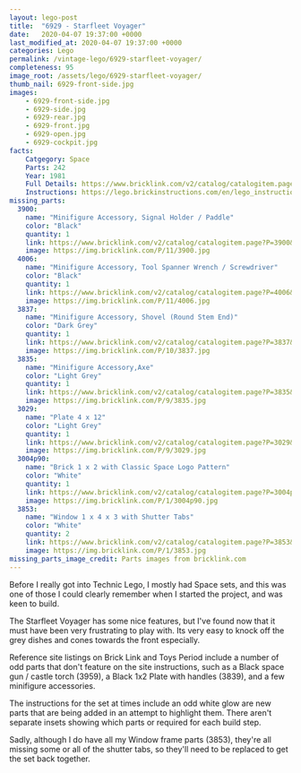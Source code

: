 ```yaml
---
layout: lego-post
title:  "6929 - Starfleet Voyager"
date:   2020-04-07 19:37:00 +0000
last_modified_at: 2020-04-07 19:37:00 +0000
categories: Lego
permalink: /vintage-lego/6929-starfleet-voyager/
completeness: 95
image_root: /assets/lego/6929-starfleet-voyager/
thumb_nail: 6929-front-side.jpg
images:
    - 6929-front-side.jpg
    - 6929-side.jpg
    - 6929-rear.jpg
    - 6929-front.jpg
    - 6929-open.jpg
    - 6929-cockpit.jpg
facts:
    Catgegory: Space
    Parts: 242
    Year: 1981
    Full Details: https://www.bricklink.com/v2/catalog/catalogitem.page?S=6929-1#T=I
    Instructions: https://lego.brickinstructions.com/en/lego_instructions/set/6929/Starfleet_Voyager
missing_parts:
  3900:
    name: "Minifigure Accessory, Signal Holder / Paddle"
    color: "Black"
    quantity: 1
    link: https://www.bricklink.com/v2/catalog/catalogitem.page?P=3900&idColor=11
    image: https://img.bricklink.com/P/11/3900.jpg
  4006:
    name: "Minifigure Accessory, Tool Spanner Wrench / Screwdriver"
    color: "Black"
    quantity: 1
    link: https://www.bricklink.com/v2/catalog/catalogitem.page?P=4006&idColor=11
    image: https://img.bricklink.com/P/11/4006.jpg 
  3837:
    name: "Minifigure Accessory, Shovel (Round Stem End)"
    color: "Dark Grey"
    quantity: 1
    link: https://www.bricklink.com/v2/catalog/catalogitem.page?P=3837&idColor=10
    image: https://img.bricklink.com/P/10/3837.jpg 
  3835:
    name: "Minifigure Accessory,Axe"
    color: "Light Grey"
    quantity: 1
    link: https://www.bricklink.com/v2/catalog/catalogitem.page?P=3835&idColor=9
    image: https://img.bricklink.com/P/9/3835.jpg    
  3029:
    name: "Plate 4 x 12"
    color: "Light Grey"
    quantity: 1
    link: https://www.bricklink.com/v2/catalog/catalogitem.page?P=3029&idColor=9
    image: https://img.bricklink.com/P/9/3029.jpg     
  3004p90:
    name: "Brick 1 x 2 with Classic Space Logo Pattern"
    color: "White"
    quantity: 1
    link: https://www.bricklink.com/v2/catalog/catalogitem.page?P=3004p90&idColor=1
    image: https://img.bricklink.com/P/1/3004p90.jpg  
  3853:
    name: "Window 1 x 4 x 3 with Shutter Tabs"
    color: "White"
    quantity: 2
    link: https://www.bricklink.com/v2/catalog/catalogitem.page?P=3853&idColor=1
    image: https://img.bricklink.com/P/1/3853.jpg              
missing_parts_image_credit: Parts images from bricklink.com
---
```


Before I really got into Technic Lego, I mostly had Space sets, and this was one of those I could clearly remember when I started the project, and was keen to build.

The Starfleet Voyager has some nice features, but I've found now that it must have been very frustrating to play with. Its very easy to knock off the grey dishes and cones towards the front especially.

Reference site listings on Brick Link and Toys Period include a number of odd parts that don't feature on the site instructions, such as a Black space gun / castle torch (3959), a Black 1x2 Plate with handles (3839), and a few minifigure accessories.

The instructions for the set at times include an odd white glow are new parts that are being added in an attempt to highlight them. There aren't separate insets showing which parts or required for each build step.

Sadly, although I do have all my Window frame parts (3853), they're all missing some or all of the shutter tabs, so they'll need to be replaced to get the set back together.


